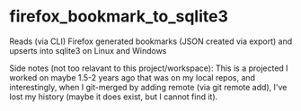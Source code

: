 # firefox_bookmark_to_sqlite3

Reads (via CLI) Firefox generated bookmarks (JSON created via export) and upserts into sqlite3 on Linux and Windows

Side notes (not too relavant to this project/workspace): This is a projected I worked on maybe 1.5-2 years ago that was on my local repos, and interestingly, when I git-merged by adding remote (via git remote add), I've lost my history (maybe it does exist, but I cannot find it).
